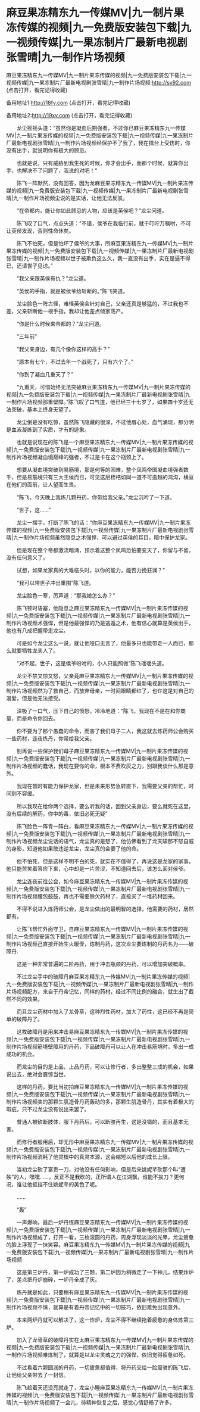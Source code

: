 # 麻豆果冻精东九一传媒MV|九一制片果冻传媒的视频|九一免费版安装包下载|九一视频传媒|九一果冻制片厂最新电视剧张雪晴|九一制作片场视频





麻豆果冻精东九一传媒MV|九一制片果冻传媒的视频|九一免费版安装包下载|九一视频传媒|九一果冻制片厂最新电视剧张雪晴|九一制作片场视频:http://sv92.com (点击打开，看完记得收藏)

备用地址1:http://18fv.com (点击打开，看完记得收藏)

备用地址2:http://19xv.com (点击打开，看完记得收藏)






　　龙尘摇摇头道：“虽然你是凝血后期强者，不过你已麻豆果冻精东九一传媒MV|九一制片果冻传媒的视频|九一免费版安装包下载|九一视频传媒|九一果冻制片厂最新电视剧张雪晴|九一制作片场视频经保护不了我了，我在擂台上受伤时，你没有出手，就说明你有极大的顾忌。

　　也就是说，只有威胁到我生死的时候，你才会出手，而那个时候，就算你出手，也解决不了问题了，我说的对吧！“

　　陈飞一阵默然，没有回答，因为龙麻豆果冻精东九一传媒MV|九一制片果冻传媒的视频|九一免费版安装包下载|九一视频传媒|九一果冻制片厂最新电视剧张雪晴|九一制作片场视频尘说的是实话，让他无法反驳。

　　“在帝都内，能让你如此顾忌的人物，应该是英侯吧？”龙尘问道。

　　陈飞叹了口气，点点头道：“不错，侯爷在我临行前，就千叮咛万嘱咐，不可让英侯发现，否则性命休矣。

　　陈飞不怕死，但是怕坏了侯爷的大事，所麻豆果冻精东九一传媒MV|九一制片果冻传媒的视频|九一免费版安装包下载|九一视频传媒|九一果冻制片厂最新电视剧张雪晴|九一制作片场视频以世子被欺负这么久，我一直没有出手，实在是逼不得已，还请世子见谅。”

　　“我父亲跟英侯有仇？”龙尘道。

　　“英侯的手指，就是被侯爷给斩断的。”陈飞笑道。

　　龙尘脸色一阵古怪，难怪英侯会针对自己，父亲还真是够猛的，不过我也不差，父亲斩断他一根手指，我却让他差点倾家荡产。

　　“你是什么时候来帝都的？”龙尘问道。

　　“三年前”

　　“我父亲身边，有几个像你这样的高手？”

　　“原本有七个，不过去年一个战死了，只有六个了。”

　　“你到了凝血几重天了？”

　　“九重天，可惜始终无法突破麻豆果冻精东九一传媒MV|九一制片果冻传媒的视频|九一免费版安装包下载|九一视频传媒|九一果冻制片厂最新电视剧张雪晴|九一制作片场视频那重壁障。”陈飞叹了口气道，他已经三十七岁了，如果四十岁还无法突破，基本上终身无望了。

　　龙尘倒是没有吃惊，虽然陈飞隐藏的很深，不过他眉心处，血气涌现，那分明是血液凝练到了实质，才有的迹象。

　　也就是说现在的陈飞是一个麻豆果冻精东九一传媒MV|九一制片果冻传媒的视频|九一免费版安装包下载|九一视频传媒|九一果冻制片厂最新电视剧张雪晴|九一制作片场视频凝血境巅峰的强者，不过是卡在这个瓶颈上了。

　　想要从凝血境突破到易筋境，那是何等的困难，整个凤鸣帝国凝血境强者数千，但是易筋境只有三大王侯而已，可见这层桎梏如同一道不可逾越的鸿沟，横亘在他们的面前，让人望而生畏。

　　“陈飞，今天晚上我炼几颗丹药，你带给我父亲。”龙尘沉吟了一下道。

　　“世子，这……”

　　龙尘一摆手，打断了陈飞的话：“你麻豆果冻精东九一传媒MV|九一制片果冻传媒的视频|九一免费版安装包下载|九一视频传媒|九一果冻制片厂最新电视剧张雪晴|九一制作片场视频虽然隐息之术强悍，可以避过英侯的耳目，暗中保护龙家。

　　但是现在整个帝都激流暗涌，预示着这整个凤鸣恐怕要变天了，你留与不留，没有任何意义了。

　　试想，如果龙家真的大难临头时，以你的能力，能否力挽狂澜？”

　　“我可以带世子冲出重围”陈飞道。

　　龙尘脸色一寒，厉声道：“那我娘怎么办？”

　　陈飞顿时语塞，他隐息之麻豆果冻精东九一传媒MV|九一制片果冻传媒的视频|九一免费版安装包下载|九一视频传媒|九一果冻制片厂最新电视剧张雪晴|九一制作片场视频术强悍，但是他最强悍的乃是逃遁之术，他有信心就算是英侯出手，他也有八成把握带走龙尘。

　　可是如今龙尘这么一说，就让他哑口无言了，他最多只也能带走一人而已，那么就要牺牲龙夫人了。

　　“对不起，世子，这是侯爷吩咐的，小人只能照做”陈飞瑶瑶头道。

　　龙尘不禁又惊又怒，父亲竟麻豆果冻精东九一传媒MV|九一制片果冻传媒的视频|九一免费版安装包下载|九一视频传媒|九一果冻制片厂最新电视剧张雪晴|九一制作片场视频然为了救自己，而放弃母亲，一时间眼睛都红了，也许这是对自己的溺爱，但是他无法接受。

　　深吸了一口气，压下自己的愤怒，冷冷地道：“陈飞，我现在不是在和你商量，而是命令你回去。

　　你不要为了那个愚蠢的命令，而害了我们母子二人，我这就去炼药师公会购买一些药材，连夜炼丹，你带给我父亲。

　　别再说一些保护我们母子麻豆果冻精东九一传媒MV|九一制片果冻传媒的视频|九一免费版安装包下载|九一视频传媒|九一果冻制片厂最新电视剧张雪晴|九一制作片场视频的蠢话，我现在要你的命，根本不费吹灰之力，别跟我谈什么那是意外。

　　我现在暂时有能力保护龙家，但是未来形势急转直下，我需要父亲的帮忙，时间刻不容缓。

　　所以我现在给你两个选择，要么听我的话，回到父亲身边，要么就死在这里，没有后续的解药，你中的毒，依旧必死无疑”

　　陈飞脸色一阵青一阵白，看麻豆果冻精东九一传媒MV|九一制片果冻传媒的视频|九一免费版安装包下载|九一视频传媒|九一果冻制片厂最新电视剧张雪晴|九一制作片场视频龙尘说话的语气，龙尘真的是怒了，他仿佛看到了龙天啸那不怒自威的身影，知道他如果敢违逆龙尘，龙尘真的会要了他的命。

　　他不怕死，但是这样不明不白的死，就实在不值得了，再说这是龙家的家事，他只能苦笑着答应下来，心中却是一片苦涩，不知道回去后，该怎么面对侯爷。

　　龙尘连夜前往公会，如今麻豆果冻精东九一传媒MV|九一制片果冻传媒的视频|九一免费版安装包下载|九一视频传媒|九一果冻制片厂最新电视剧张雪晴|九一制作片场视频腰包鼓鼓，再也不需要赊欠药材了，直接买了一堆药材回来。

　　不得不说进入炼药师公会，是龙尘做出的最明智的选择，他需要的药材，居然都有。

　　让陈飞帮忙外面守卫，自麻豆果冻精东九一传媒MV|九一制片果冻传媒的视频|九一免费版安装包下载|九一视频传媒|九一果冻制片厂最新电视剧张雪晴|九一制作片场视频己直接开始生火暖壶，炼制丹药，这次龙尘要炼制的丹药名为——破障丹.

　　这是一种非常普遍的二阶丹药，用于冲击瓶颈的丹药，可以增加突破概率。

　　不过龙尘手中的破障丹麻豆果冻精东九一传媒MV|九一制片果冻传媒的视频|九一免费版安装包下载|九一视频传媒|九一果冻制片厂最新电视剧张雪晴|九一制作片场视频配方，来自于丹帝记忆，同样的药材，经过不同比例的融合，就生出了截然不同的效果。

　　而且龙尘药材中加入了龙骨草，这种烈性药材，加大了药性，这已经不再是简单的破障丹了。

　　这枚破障丹是用来冲击易麻豆果冻精东九一传媒MV|九一制片果冻传媒的视频|九一免费版安装包下载|九一视频传媒|九一果冻制片厂最新电视剧张雪晴|九一制作片场视频筋境壁障用的丹药，下品破障丹可以让人在冲击易筋境时，多出一成成功的机会。

　　而龙尘的目的是上品，上品丹药，可以让修行者，多出整整三成的机会，如果说出去，绝对会震惊当世。

　　这样的丹药，要比当初拍麻豆果冻精东九一传媒MV|九一制片果冻传媒的视频|九一免费版安装包下载|九一视频传媒|九一果冻制片厂最新电视剧张雪晴|九一制作片场视频卖的那颗生肌造骨丹药轰动的多，那颗生肌造骨丹，其实有着极大的瑕疵，只不过龙尘没有说出来罢了。

　　普通人被砍断肢体，服下丹药后，可以断肢再生，这是没错的，而且基本无害。

　　而修行者服用后，却无形中麻豆果冻精东九一传媒MV|九一制片果冻传媒的视频|九一免费版安装包下载|九一视频传媒|九一果冻制片厂最新电视剧张雪晴|九一制作片场视频消耗了他灵根中的真灵本源，这会缩短以后他的成长上限。

　　当初龙尘砍了富贵一刀，对他没有任何影响，但是后来姚妮芊砍那个叫“遭殃”的人，嘿嘿……，反正不是我砍的，正所谓人在江湖飘，谁能不挨刀？更何况，谁让他抵挡不住姚妮芊的美色了呢。

　　……

　　“轰”

　　一声爆响，最后一炉丹练麻豆果冻精东九一传媒MV|九一制片果冻传媒的视频|九一免费版安装包下载|九一视频传媒|九一果冻制片厂最新电视剧张雪晴|九一制作片场视频成了，打开一看，三枚滚圆的丹药，周身浮现淡淡的光晕，龙尘疲惫的脸上浮现了一抹笑容。麻豆果冻精东九一传媒MV|九一制片果冻传媒的视频|九一免费版安装包下载|九一视频传媒|九一果冻制片厂最新电视剧张雪晴|九一制作片场视频

　　这是第三炉丹，第一炉成功了三颗，第二炉因为稍微走了一下神儿，结果炸炉了，差点把丹炉崩碎，一炉丹全成了灰。

　　炼丹就是如此，只要稍有麻豆果冻精东九一传媒MV|九一制片果冻传媒的视频|九一免费版安装包下载|九一视频传媒|九一果冻制片厂最新电视剧张雪晴|九一制作片场视频不慎，就算是有着丹帝记忆中的一切技巧，依旧难免出现意外。

　　本来两炉丹就可以解决了，这一炸炉，龙尘不得不继续拖着疲惫的身体炼第三炉。

　　加入了龙骨草的破障丹实在太麻豆果冻精东九一传媒MV|九一制片果冻传媒的视频|九一免费版安装包下载|九一视频传媒|九一果冻制片厂最新电视剧张雪晴|九一制作片场视频难炼制了，就算是以龙尘灵魂之力的强悍，依旧觉得疲惫如死。

　　不过看着六颗圆润的丹药，一切疲惫都值得，将丹药交给一脸震骇的陈飞后，让他给父亲带去了一封信。

　　陈飞趁着天还没亮就走了，龙尘小睡麻豆果冻精东九一传媒MV|九一制片果冻传媒的视频|九一免费版安装包下载|九一视频传媒|九一果冻制片厂最新电视剧张雪晴|九一制作片场视频了一会儿，待精神恢复之后，感觉心情舒畅了许多。
